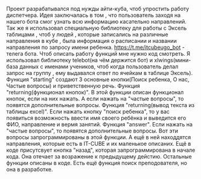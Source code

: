   Проект разрабатывался под нужды айти-куба, чтоб упростить работу диспетчера. Идея заключалась в том , что пользователь заходя на нашего бота смог узнать всю информацию касательно направлений. Так же я использовал специальную библиотеку для работы с Эксель таблицами , чтоб у людей , которые записались на различные направления в кубе , была информация о расписании и названии направления по запросу имени ребенка. https://t.me/itcubeugo_bot - телега бота. Чтоб описать работу функций мне нужно код смотреть.
  Я использовал библиотеку telebot(на чём держится бот) и xlwings(мини-база данных с именами учеников, чтоб когда пользователь делал запрос на группу , ему выдавался ответ по ячейкам в таблице Эксель).
  Функция "starting" создают 3 основные кнопки(Поиск ребенка, О нас, Частые вопросы) и приветственную речь. 
  Функция "returning(функционал кнопок)". В этой функции описан функционал кнопок, если на них нажать. А если нажать на "частые вопросы", то появятся дополнительные вопросы.
  Функция "returning(вывод текста из таблицы excel)". Если нажать кнопку "поиск ребенка", то у вас появиться возможность ввести имя своего ребёнка и выведится его ФИО, направление и вермя занятий.
  Функция "answer". Если нажать на "частые вопросы", то появятся дополнительные вопросы. Вот эти вопросы запрограммированы в этой функции. А ещё в ней находдятся направления, которые есть в IT-CUBE и их маленькое описаних.
  Ещё в коде присутсвует кнопка "назад", которая запрограммирована в начале кода. Она отечает за возражение к предыдущему дейстию. Остальные функции описаны в коде.
  Есть ещё функция поиск преподователя, но она в разработке.
